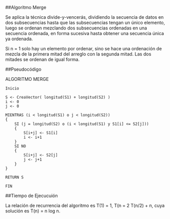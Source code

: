 ##Algoritmo Merge 

<p style="text-align: justify;">

Se aplica la técnica divide-y-vencerás, dividiendo la secuencia de datos en dos subsecuencias hasta que las subsecuencias tengan un único elemento, luego se ordenan mezclando dos subsecuencias ordenadas en una secuencia
ordenada, en forma sucesiva hasta obtener una secuencia única ya ordenada.

</p>

<p style="text-align: justify;">

Si n = 1 solo hay un elemento por ordenar, sino se hace una ordenación de mezcla de la primera mitad del arreglo con la segunda mitad. Las dos mitades se ordenan de igual forma.

</p>

##Pseudocódigo

 ALGORITMO MERGE

	Inicio 
	
	S <- CreaVector( longitud(S1) + longitud(S2) )
	i <- 0
	j <- 0

	MIENTRAS (i < longitud(S1) o j < longitud(S2))
	{
		SI (j = longitud(S2) o (i < longitud(S1) y S1[i] <= S2[j]))
		{
			S[i+j] <- S1[i]
			i <- i+1
		}
		SI NO	
		{
			S[i+j] <- S2[j]
			j <- j+1
		}
	}
	
	RETURN S
	
	FIN
 
	
	

##Tiempo de Ejecucuión  

La relación de recurrencia del algoritmo es T(1) = 1, T(n = 2 T(n/2) + n, cuya solución es T(n) = n log n.